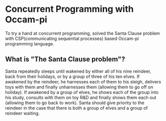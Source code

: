 # Concurrent Programming with Occam-pi
To try a hand at concurrent programming, solved the Santa Clause problem with CSP(communicating sequential processes) based Occam-pi programming language.

## What is "The Santa Clause problem"?
Santa repeatedly sleeps until wakened by either all of his nine reindeer, back from their holidays, or by a group of three of his ten elves. If awakened by the reindeer, he harnesses each of them to his sleigh, delivers toys with them and finally unharnesses them (allowing them to go off on holiday). If awakened by a group of elves, he shows each of the group into his study, consults with them on toy R&D and finally shows them each out (allowing them to go back to work). Santa should give priority to the reindeer in the case that there is both a group of elves and a group of reindeer waiting.
